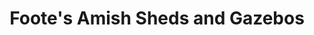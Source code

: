 ---
title: "Foote's Amish Sheds and Gazebos"
url: /new-hampton/footes-amish-sheds-and-gazebos/
shop: garden furniture
---